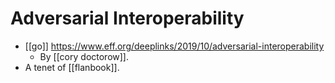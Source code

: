 # Adversarial Interoperability

- [[go]] https://www.eff.org/deeplinks/2019/10/adversarial-interoperability
  - By [[cory doctorow]].
- A tenet of [[flanbook]].


